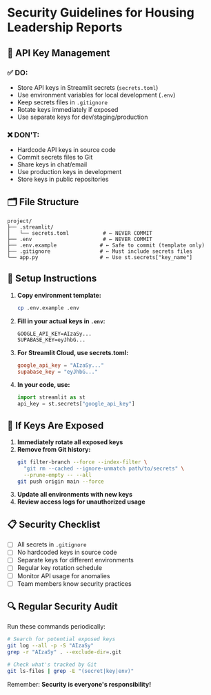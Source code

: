 # Security Guidelines for Housing Leadership Reports

## 🔐 API Key Management

### ✅ DO:
- Store API keys in Streamlit secrets (`secrets.toml`)
- Use environment variables for local development (`.env`)
- Keep secrets files in `.gitignore`
- Rotate keys immediately if exposed
- Use separate keys for dev/staging/production

### ❌ DON'T:
- Hardcode API keys in source code
- Commit secrets files to Git
- Share keys in chat/email
- Use production keys in development
- Store keys in public repositories

## 🗂️ File Structure

```
project/
├── .streamlit/
│   └── secrets.toml           # ← NEVER COMMIT
├── .env                       # ← NEVER COMMIT  
├── .env.example              # ← Safe to commit (template only)
├── .gitignore                # ← Must include secrets files
└── app.py                    # ← Use st.secrets["key_name"]
```

## 🔧 Setup Instructions

1. **Copy environment template:**
   ```bash
   cp .env.example .env
   ```

2. **Fill in your actual keys in `.env`:**
   ```env
   GOOGLE_API_KEY=AIzaSy...
   SUPABASE_KEY=eyJhbG...
   ```

3. **For Streamlit Cloud, use secrets.toml:**
   ```toml
   google_api_key = "AIzaSy..."
   supabase_key = "eyJhbG..."
   ```

4. **In your code, use:**
   ```python
   import streamlit as st
   api_key = st.secrets["google_api_key"]
   ```

## 🚨 If Keys Are Exposed

1. **Immediately rotate all exposed keys**
2. **Remove from Git history:**
   ```bash
   git filter-branch --force --index-filter \
     "git rm --cached --ignore-unmatch path/to/secrets" \
     --prune-empty -- --all
   git push origin main --force
   ```
3. **Update all environments with new keys**
4. **Review access logs for unauthorized usage**

## 📋 Security Checklist

- [ ] All secrets in `.gitignore`
- [ ] No hardcoded keys in source code
- [ ] Separate keys for different environments
- [ ] Regular key rotation schedule
- [ ] Monitor API usage for anomalies
- [ ] Team members know security practices

## 🔍 Regular Security Audit

Run these commands periodically:
```bash
# Search for potential exposed keys
git log --all -p -S "AIzaSy"
grep -r "AIzaSy" . --exclude-dir=.git

# Check what's tracked by Git
git ls-files | grep -E "(secret|key|env)"
```

Remember: **Security is everyone's responsibility!**